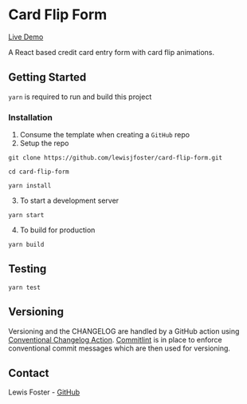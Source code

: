# Card Flip Form

[Live Demo](https://lewisjfoster.github.io/card-flip-form/)

A React based credit card entry form with card flip animations.

## Getting Started

`yarn` is required to run and build this project

### Installation

1. Consume the template when creating a `GitHub` repo
2. Setup the repo

```
git clone https://github.com/lewisjfoster/card-flip-form.git

cd card-flip-form

yarn install
```

3. To start a development server

```
yarn start
```

4. To build for production

```
yarn build
```

## Testing

```
yarn test
```

## Versioning

Versioning and the CHANGELOG are handled by a GitHub action using [Conventional Changelog Action](https://github.com/marketplace/actions/conventional-changelog-action). [Commitlint](https://commitlint.js.org/) is in place to enforce conventional commit messages which are then used for versioning.

## Contact

Lewis Foster - [GitHub](https://github.com/lewisjfoster)
